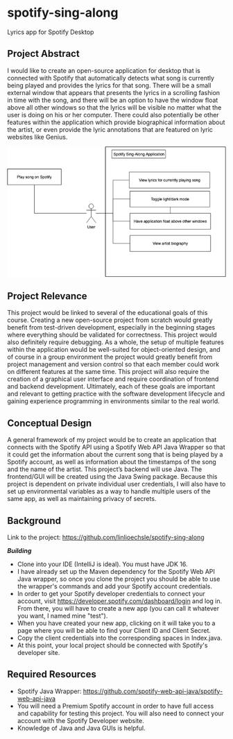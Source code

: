 # spotify-sing-along
Lyrics app for Spotify Desktop

## Project Abstract
I would like to create an open-source application for desktop that is connected with Spotify that automatically detects what song is currently being played and provides the lyrics for that song. There will be a small external window that appears that presents the lyrics in a scrolling fashion in time with the song, and there will be an option to have the window float above all other windows so that the lyrics will be visible no matter what the user is doing on his or her computer. There could also potentially be other features within the application which provide biographical information about the artist, or even provide the lyric annotations that are featured on lyric websites like Genius.

![Use Case Image](Spotify_Sing_Along_Use_Case.png)

## Project Relevance
This project would be linked to several of the educational goals of this course. Creating a new open-source project from scratch would greatly benefit from test-driven development, especially in the beginning stages where everything should be validated for correctness. This project would also definitely require debugging. As a whole, the setup of multiple features within the application would be well-suited for object-oriented design, and of course in a group environment the project would greatly benefit from project management and version control so that each member could work on different features at the same time. This project will also require the creation of a graphical user interface and require coordination of frontend and backend development. Ultimately, each of these goals are important and relevant to getting practice with the software development lifecycle and gaining experience programming in environments similar to the real world.

## Conceptual Design
A general framework of my project would be to create an application that connects with the Spotify API using a Spotify Web API Java Wrapper so that it could get the information about the current song that is being played by a Spotify account, as well as information about the timestamps of the song and the name of the artist. This project’s backend will use Java. The frontend/GUI will be created using the Java Swing package. Because this project is dependent on private individual user credentials, I will also have to set up environmental variables as a way to handle multiple users of the same app, as well as maintaining privacy of secrets.

## Background
Link to the project: <https://github.com/linlioechsle/spotify-sing-along>

***Building***
- Clone into your IDE (IntelliJ is ideal). You must have JDK 16.
- I have already set up the Maven dependency for the Spotify Web API Java wrapper, so once you clone the project you should be able to use the wrapper's commands and add your Spotify account credentials.
- In order to get your Spotify developer credentials to connect your account, visit <https://developer.spotify.com/dashboard/login> and log in. From there, you will have to create a new app (you can call it whatever you want, I named mine "test").
- When you have created your new app, clicking on it will take you to a page where you will be able to find your Client ID and Client Secret.
- Copy the client credentials into the corresponding spaces in Index.java.
- At this point, your local project should be connected with Spotify's developer site.

## Required Resources
- Spotify Java Wrapper: <https://github.com/spotify-web-api-java/spotify-web-api-java>
- You will need a Premium Spotify account in order to have full access and capability for testing this project. You will also need to connect your account with the Spotify Developer website.
- Knowledge of Java and Java GUIs is helpful.
